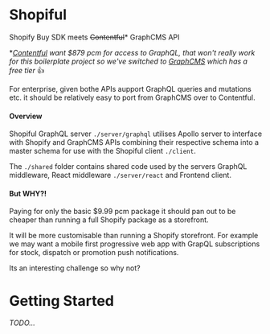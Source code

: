 # Shopiful
Shopify Buy SDK meets ~~Contentful~~* GraphCMS API

\**[Contentful](https://www.contentful.com/) want $879 pcm for access to GraphQL, that won't really work for this boilerplate project so we've switched to [GraphCMS](https://graphcms.com/) which has a free tier* :thumbsup:

For enterprise, given bothe APIs aupport GraphQL queries and mutations etc. it should be relatively easy to port from GraphCMS over to Contentful.

#### Overview

Shopiful GraphQL server `./server/graphql` utilises Apollo server to interface with Shopify and GraphCMS APIs combining their respective schema into a master schema for use with the Shopiful client `./client`.

The `./shared` folder contains shared code used by the servers GraphQL middleware, React middleware `./server/react` and Frontend client.

#### But WHY?!

Paying for only the basic $9.99 pcm package it should pan out to be cheaper than running a full Shopify package as a storefront.

It will be more customisable than running a Shopify storefront. For example we may want a mobile first progressive web app with GrapQL subscriptions for stock, dispatch or promotion push notifications.

Its an interesting challenge so why not?

# Getting Started

*TODO...*
